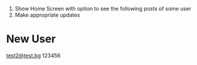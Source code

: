 1. Show Home Screen with option to see the following posts of some user
2. Make appropriate updates

# New User

test2@test.bg
123456
